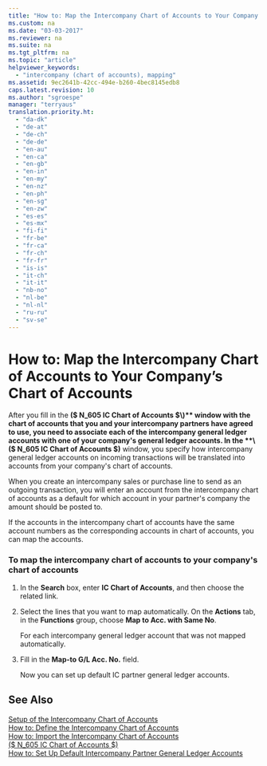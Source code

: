 ```yaml
---
title: "How to: Map the Intercompany Chart of Accounts to Your Company’s Chart of Accounts"
ms.custom: na
ms.date: "03-03-2017"
ms.reviewer: na
ms.suite: na
ms.tgt_pltfrm: na
ms.topic: "article"
helpviewer_keywords: 
  - "intercompany (chart of accounts), mapping"
ms.assetid: 9ec2641b-42cc-494e-b260-4bec8145edb8
caps.latest.revision: 10
ms.author: "sgroespe"
manager: "terryaus"
translation.priority.ht: 
  - "da-dk"
  - "de-at"
  - "de-ch"
  - "de-de"
  - "en-au"
  - "en-ca"
  - "en-gb"
  - "en-in"
  - "en-my"
  - "en-nz"
  - "en-ph"
  - "en-sg"
  - "en-zw"
  - "es-es"
  - "es-mx"
  - "fi-fi"
  - "fr-be"
  - "fr-ca"
  - "fr-ch"
  - "fr-fr"
  - "is-is"
  - "it-ch"
  - "it-it"
  - "nb-no"
  - "nl-be"
  - "nl-nl"
  - "ru-ru"
  - "sv-se"
---
```

# How to: Map the Intercompany Chart of Accounts to Your Company’s Chart of Accounts
After you fill in the **\($ N\_605 IC Chart of Accounts $\)** window with the chart of accounts that you and your intercompany partners have agreed to use, you need to associate each of the intercompany general ledger accounts with one of your company's general ledger accounts. In the **\($ N\_605 IC Chart of Accounts $\)** window, you specify how intercompany general ledger accounts on incoming transactions will be translated into accounts from your company's chart of accounts.  
  
 When you create an intercompany sales or purchase line to send as an outgoing transaction, you will enter an account from the intercompany chart of accounts as a default for which account in your partner's company the amount should be posted to.  
  
 If the accounts in the intercompany chart of accounts have the same account numbers as the corresponding accounts in chart of accounts, you can map the accounts.  
  
### To map the intercompany chart of accounts to your company's chart of accounts  
  
1.  In the **Search** box, enter **IC Chart of Accounts**, and then choose the related link.  
  
2.  Select the lines that you want to map automatically. On the **Actions** tab, in the **Functions** group, choose **Map to Acc. with Same No**.  
  
     For each intercompany general ledger account that was not mapped automatically.  
  
3.  Fill in the **Map\-to G\/L Acc. No.** field.  
  
     Now you can set up default IC partner general ledger accounts.  
  
## See Also  
 [Setup of the Intercompany Chart of Accounts](../Finance/setup-of-the-intercompany-chart-of-accounts.md)   
 [How to: Define the Intercompany Chart of Accounts](../Finance/how-to-define-the-intercompany-chart-of-accounts.md)   
 [How to: Import the Intercompany Chart of Accounts](../Finance/how-to-import-the-intercompany-chart-of-accounts.md)   
 [\($ N\_605 IC Chart of Accounts $\)](assetId:///e235b71b-691a-4d85-999f-e584a6a2c38e)   
 [How to: Set Up Default Intercompany Partner General Ledger Accounts](../Finance/how-to-set-up-default-intercompany-partner-general-ledger-accounts.md)